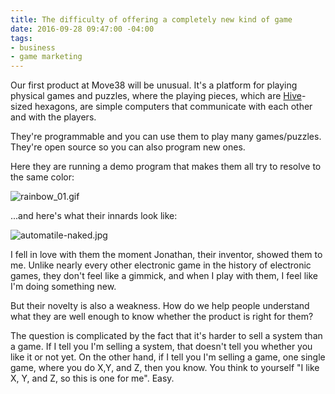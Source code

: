 ```yaml
---
title: The difficulty of offering a completely new kind of game
date: 2016-09-28 09:47:00 -04:00
tags:
- business
- game marketing
---
```


Our first product at Move38 will be unusual. It's a platform for playing physical games and puzzles, where the playing pieces, which are [Hive](https://i.ytimg.com/vi/qKmGJ9JT6kI/maxresdefault.jpg)-sized hexagons, are simple computers that communicate with each other and with the players. 

They're programmable and you can use them to play many games/puzzles. They're open source so you can also program new ones.

Here they are running a demo program that makes them all try to resolve to the same color: 

![rainbow_01.gif](/uploads/rainbow_01.gif)

...and here's what their innards look like:

![automatile-naked.jpg](/uploads/automatile-naked.jpg)

I fell in love with them the moment Jonathan, their inventor, showed them to me. Unlike nearly every other electronic game in the history of electronic games, they don't feel like a gimmick, and when I play with them, I feel like I'm doing something new. 

But their novelty is also a weakness. How do we help people understand what they are well enough to know whether the product is right for them? 

The question is complicated by the fact that it's harder to sell a system than a game. If I tell you I'm selling a system, that doesn't tell you whether you like it or not yet. On the other hand, if I tell you I'm selling a game, one single game, where you do X,Y, and Z, then you know. You think to yourself "I like X, Y, and Z, so this is one for me". Easy.

 